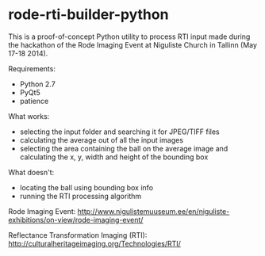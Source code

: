 rode-rti-builder-python
=======================

This is a proof-of-concept Python utility to process RTI input made during the hackathon of the Rode Imaging Event at Niguliste Church in Tallinn (May 17-18 2014).  

Requirements:
* Python 2.7
* PyQt5
* patience

What works:
* selecting the input folder and searching it for JPEG/TIFF files
* calculating the average out of all the input images
* selecting the area containing the ball on the average image and calculating the x, y, width and height of the bounding box

What doesn't:
* locating the ball using bounding box info
* running the RTI processing algorithm

Rode Imaging Event: http://www.nigulistemuuseum.ee/en/niguliste-exhibitions/on-view/rode-imaging-event/

Reflectance Transformation Imaging (RTI): http://culturalheritageimaging.org/Technologies/RTI/
